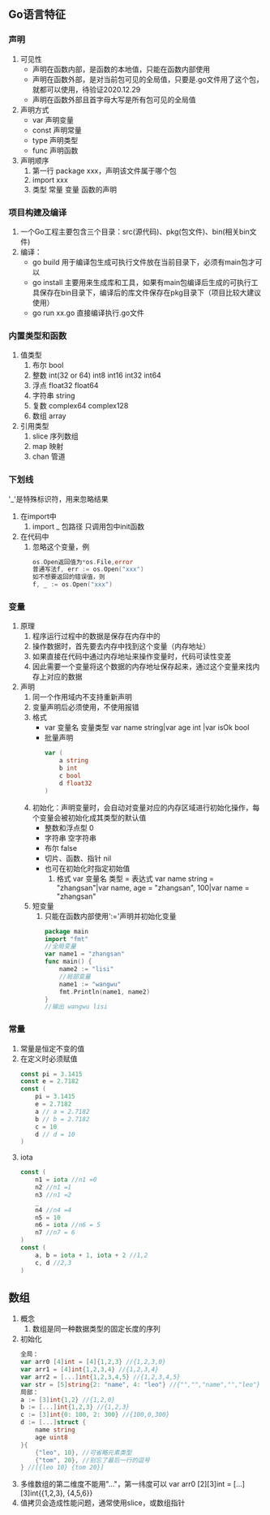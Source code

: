 ## Go语言特征
### 声明
1. 可见性
    - 声明在函数内部，是函数的本地值，只能在函数内部使用
    - 声明在函数外部，是对当前包可见的全局值，只要是.go文件用了这个包，就都可以使用，待验证2020.12.29
    - 声明在函数外部且首字母大写是所有包可见的全局值
2. 声明方式
    - var 声明变量
    - const 声明常量
    - type 声明类型
    - func 声明函数
3. 声明顺序
    1. 第一行 package xxx，声明该文件属于哪个包
    2. import xxx
    3. 类型 常量 变量 函数的声明
### 项目构建及编译
1. 一个Go工程主要包含三个目录：src(源代码)、pkg(包文件)、bin(相关bin文件)
2. 编译：
    - go build 用于编译包生成可执行文件放在当前目录下，必须有main包才可以
    - go install 主要用来生成库和工具，如果有main包编译后生成的可执行工具保存在bin目录下，编译后的库文件保存在pkg目录下（项目比较大建议使用）
    - go run xx.go 直接编译执行.go文件
### 内置类型和函数
1. 值类型
    1. 布尔 bool
    2. 整数 int(32 or 64) int8 int16 int32 int64
    3. 浮点 float32 float64
    4. 字符串 string
    5. 复数 complex64 complex128
    6. 数组 array
2. 引用类型
    1. slice 序列数组
    2. map 映射
    3. chan 管道
### 下划线
'_'是特殊标识符，用来忽略结果
1. 在import中
    1. import _ 包路径 只调用包中init函数
2. 在代码中
    1. 忽略这个变量，例
        ```go
        os.Open返回值为*os.File,error
        普通写法f, err := os.Open("xxx")
        如不想要返回的错误值，则
        f, _ := os.Open("xxx")
        ```
### 变量
1. 原理
    1. 程序运行过程中的数据是保存在内存中的
    2. 操作数据时，首先要去内存中找到这个变量（内存地址）
    3. 如果直接在代码中通过内存地址来操作变量时，代码可读性变差
    4. 因此需要一个变量将这个数据的内存地址保存起来，通过这个变量来找内存上对应的数据
2. 声明
    1. 同一个作用域内不支持重新声明
    2. 变量声明后必须使用，不使用报错
    3. 格式
        - var 变量名 变量类型 var name string|var age int |var isOk bool
        - 批量声明
            ```go
            var (
                a string
                b int
                c bool
                d float32
            )
            ```
    4. 初始化：声明变量时，会自动对变量对应的内存区域进行初始化操作，每个变量会被初始化成其类型的默认值
        - 整数和浮点型 0
        - 字符串 空字符串
        - 布尔 false
        - 切片、函数、指针 nil
        - 也可在初始化时指定初始值
            1. 格式 var 变量名 类型 = 表达式 var name string = "zhangsan"|var name, age = "zhangsan", 100|var name = "zhangsan"
    5. 短变量
        1. 只能在函数内部使用':='声明并初始化变量
            ```go
            package main
            import "fmt"
            //全局变量
            var name1 = "zhangsan"
            func main() {
                name2 := "lisi"
                //局部变量
                name1 := "wangwu"
                fmt.Println(name1, name2)
            }
            //输出 wangwu lisi
            ```
### 常量
1. 常量是恒定不变的值
2. 在定义时必须赋值
    ```go
    const pi = 3.1415
    const e = 2.7182
    const (
        pi = 3.1415
        e = 2.7182
        a // a = 2.7182
        b // b = 2.7182
        c = 10
        d // d = 10
    )
    ```
3. iota
    ```go
    const (
        n1 = iota //n1 =0
        n2 //n1 =1
        n3 //n1 =2
        _
        n4 //n4 =4
        n5 = 10
        n6 = iota //n6 = 5
        n7 //n7 = 6
    )
    const (
        a, b = iota + 1, iota + 2 //1,2
        c, d //2,3
    )
    ```
## 数组
1. 概念
    1. 数组是同一种数据类型的固定长度的序列
2. 初始化
    ```go
    全局：
    var arr0 [4]int = [4]{1,2,3} //{1,2,3,0}
    var arr1 = [4]int{1,2,3,4} //{1,2,3,4}
    var arr2 = [...]int{1,2,3,4,5} //{1,2,3,4,5}
    var str = [5]string{2: "name", 4: "leo"} //{"","","name","","leo"}
    局部：
    a := [3]int{1,2} //{1,2,0}
    b := [...]int{1,2,3} //{1,2,3}
    c := [3]int{0: 100, 2: 300} //{100,0,300}
    d := [...]struct {
        name string
        age uint8
    }{
        {"leo", 10}, //可省略元素类型
        {"tom", 20}, //别忘了最后一行的逗号
    } //[{leo 10} {tom 20}]
    ```
3. 多维数组的第二维度不能用"..."，第一纬度可以 var arr0 [2][3]int = [...][3]int{{1,2,3}, {4,5,6}}
4. 值拷贝会造成性能问题，通常使用slice，或数组指针
